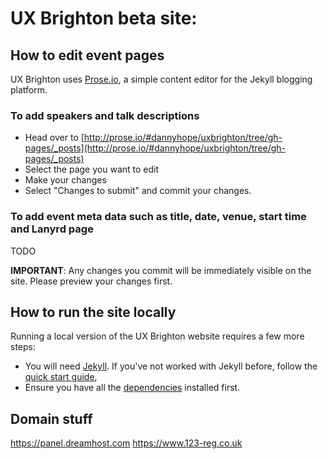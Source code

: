 # UX Brighton beta site:

## How to edit event pages

UX Brighton uses [Prose.io](http://prose.io/#dannyhope/uxbrighton/tree/gh-pages/_posts), a simple content editor for the Jekyll blogging platform. 

### To add speakers and talk descriptions

- Head over to [http://prose.io/#dannyhope/uxbrighton/tree/gh-pages/_posts](http://prose.io/#dannyhope/uxbrighton/tree/gh-pages/_posts)
- Select the page you want to edit
- Make your changes
- Select "Changes to submit" and commit your changes. 

### To add event meta data such as title, date, venue, start time and Lanyrd page

TODO

**IMPORTANT**: Any changes you commit will be immediately visible on the site. Please preview your changes first.

## How to run the site locally

Running a local version of the UX Brighton website requires a few more steps:

- You will need [Jekyll](http://jekyllrb.com/). If you've not worked with Jekyll before, follow the [quick start guide](http://jekyllrb.com/docs/quickstart/), 
- Ensure you have all the [dependencies](http://jekyllrb.com/docs/installation/) installed first. 

## Domain stuff

https://panel.dreamhost.com
https://www.123-reg.co.uk